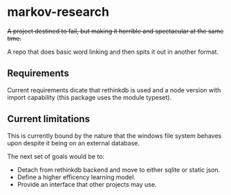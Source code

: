 # markov-research

~~A project destined to fail, but making it horrible and spectacular at the same time.~~

A repo that does basic word linking and then spits it out in another format.

## Requirements

Current requirements dicate that rethinkdb is used and a node version with import capability (this package uses the module typeset).

## Current limitations

This is currently bound by the nature that the windows file system behaves upon despite it being on an external database.

The next set of goals would be to:

- Detach from rethinkdb backend and move to either sqlite or static json.
- Define a higher efficency learning model.
- Provide an interface that other projects may use.